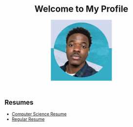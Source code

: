 <!DOCTYPE html>
<html lang="en">
<head>
    <meta charset="UTF-8">
    <meta name="viewport" content="width=device-width, initial-scale=1.0">
    <title>Welcome to My Profile</title>
</head>
<body>
    <header>
        <h1>Welcome to My Profile</h1>
        <img src="profile.jpg" alt="Profile Picture" style="width:200px;height:200px;">
    </header>
    <section>
        <h2>Resumes</h2>
        <ul>
            <li><a href="ComputerScienceResume.pdf" target="_blank">Computer Science Resume</a></li>
            <li><a href="CusstomerServiceResume.pdf" target="_blank">Regular Resume</a></li>
        </ul>
    </section>
</body>
</html>
